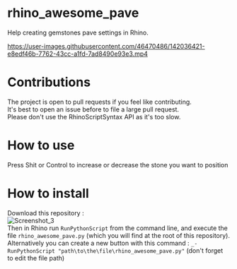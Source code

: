 # rhino_awesome_pave
Help creating gemstones pave settings in Rhino.

https://user-images.githubusercontent.com/46470486/142036421-e8edf46b-7762-43cc-a1fd-7ad8490e93e3.mp4

# Contributions
The project is open to pull requests if you feel like contributing.   
It's best to open an issue before to file a large pull request.   
Please don't use the RhinoScriptSyntax API as it's too slow.

# How to use
Press Shit or Control to increase or decrease the stone you want to position

# How to install
Download this repository :   
![Screenshot_3](https://user-images.githubusercontent.com/46470486/142037724-3bde7826-e88d-492f-b67d-a8df447c0863.jpg)   
Then in Rhino run `RunPythonScript` from the command line, and execute the file `rhino_awesome_pave.py` (which you will find at the root of this repository).   
Alternatively you can create a new button with this command : `_-RunPythonScript "path\to\the\file\rhino_awesome_pave.py"` (don't forget to edit the file path)
